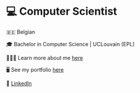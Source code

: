 💻 Computer Scientist
===

🇧🇪 Belgian

🎓 Bachelor in Computer Science | UCLouvain (EPL)

🙎🏻‍♂️ Learn more about me [here](https://sanglierkevin.github.io/site/index.html)

🖥️ See my portfolio [here](https://sanglierkevin.github.io/site/portfolio.html)

🔗 [LinkedIn](https://www.linkedin.com/in/kevin-sanglier-703448234/)
